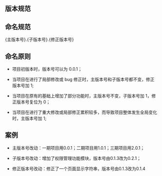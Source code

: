 
## 版本规范
## **命名规范**

{主版本号}.{子版本号}.{修正版本号}

## **命名原则**

- 项目初版本时，版本号可以为 0.0.1；

- 当项目在进行了局部修改或 bug 修正时，主版本号和子版本号都不变，修正版本号加 1;

- 当项目在原有的基础上增加了部分功能时，主版本号不变，子版本号加 1，修正版本号复位为 0；

- 当项目在进行了重大修改或局部修正累积较多，而导致项目整体发生全局变化时，主版本号加 1;

## **案例**

- 主版本号改动：一期项目用0.0.1；二期项目用1.0.1；三期项目用2.0.1；

- 子版本号改动：增加了权限管理功能模块，版本号由0.1.3改为0.2.1；

- 修正版本号改动：修正了一个页面显示字符串，版本号由0.1.3改为0.1.4

